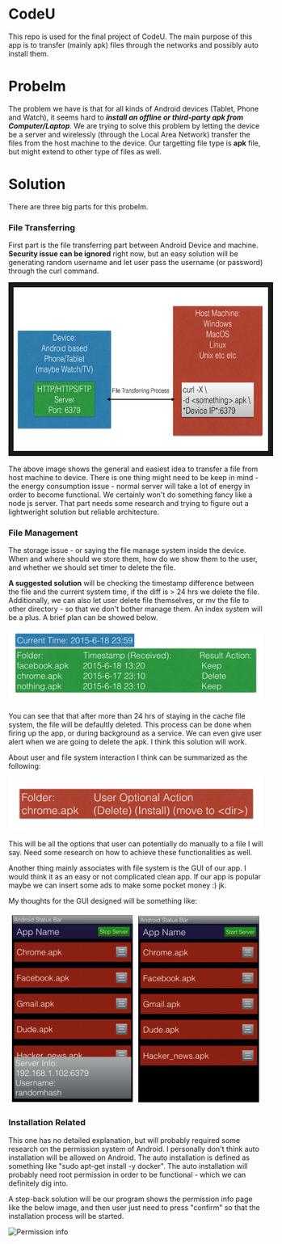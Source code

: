 # CodeU
This repo is used for the final project of CodeU. The main purpose of this app is to transfer (mainly apk) files through the networks and possibly auto install them.

# Probelm
The problem we have is that for all kinds of Android devices (Tablet, Phone and Watch), it seems hard to **_install an offline or third-party apk from Computer/Laptop_**. We are trying to solve this problem by letting the device be a server and wirelessly (through the Local Area Network) transfer the files from the host machine to the device. Our targetting file type is **apk** file, but might extend to other type of files as well. 

# Solution
There are three big parts for this probelm.

### File Transferring
First part is the file transferring part between Android Device and machine. **Security issue can be ignored** right now, but an easy solution will be generating random username and let user pass the username (or password) through the curl command.

<img src="https://github.com/FrankSunChenfan/CodeU/blob/master/pics/High_Level_Thoughts.png" alt="File Transferring Ideas" width="634" height="324" border="10" />

The above image shows the general and easiest idea to transfer a file from host machine to device. There is one thing might need to be keep in mind -  
the energy consumption issue - normal server will take a lot of energy in order to become functional. We certainly won't do something fancy like a node js server. That part needs some research and trying to figure out a lightweright solution but reliable architecture. 

### File Management 
The storage issue - or saying the file manage system inside the device. When and where should we store them, how do we show them to the user, and whether we should set timer to delete the file. 

**A suggested solution** will be checking the timestamp difference between the file and the current system time, if the diff is > 24 hrs we delete the file. Additionally, we can also let user delete file themselves, or mv the file to other directory - so that we don't bother manage them.
An index system will be a plus. A brief plan can be showed below.

<img src="https://github.com/FrankSunChenfan/CodeU/blob/master/pics/Timestamp_Idea.png" alt="Timestamp Idea">

You can see that that after more than 24 hrs of staying in the cache file system, the file will be defaultly deleted. This process can be done when firing up the app, or during background as a service. We can even give user alert when we are going to delete the apk. I think this solution will work.

About user and file system interaction I think can be summarized as the following:

<img src="https://github.com/FrankSunChenfan/CodeU/blob/master/pics/Manual_Option.png" alt="Manual Option">

This will be all the options that user can potentially do manually to a file I will say. Need some research on how to achieve these functionalities as well. 

Another thing mainly associates with file system is the GUI of our app. I would think it as an easy or not complicated clean app. If our app is popular maybe we can insert some ads to make some pocket money :) jk. 

My thoughts for the GUI designed will be something like:

<img src="https://github.com/FrankSunChenfan/CodeU/blob/master/pics/GUI_Simple.png" alt="GUI Simple">

### Installation Related
This one has no detailed explanation, but will probably required some research on the permission system of Android. I personally don't think auto installation will be allowed on Android. The auto installation is defined as something like "sudo apt-get install -y docker". The auto installation will probably need root permission in order to be functional - which we can definitely dig into.

A step-back solution will be our program shows the permission info page like the below image, and then user just need to press "confirm" so that the installation process will be started. 

<img src="http://www.androidpolice.com/wp-content/uploads/2013/07/nexusae0_wm_2013-07-25-12.51.491.png" alt="Permission info" height="853" width="512">

